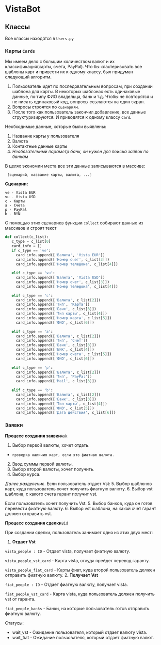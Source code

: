 # VistaBot

## Классы
Все классы находятся в ```Users.py```
### Карты ```Cards```
Мы имеем дело с большим количеством
валют и их классификация(карты, счета, PayPal).
Что бы кластеризовать все шаблоны карт и привести их к одному классу,
был придуман следующий алгоритм.

1. Пользователь идет по последовательным вопросам, при создании шаблона для карты.
   В некоторых шаблонах есть одинаковые данные, по типу ФИО владельца, банк и т.д.
   Чтобы не повторятся и не писать одинаковый код, вопросы ссылаются на один экран.
2. Вопросы строятся по ```сценариям```.
3. После того как пользователь закончил добавление, все данные структуризируются. 
И приводятся к одному классу ```Card```.
   
Необходимые данные, которые были выявлены:
1. Название карты у пользователя
2. Валюта
3. Контактные данные карты
4. _Необязательный параметр банк, он нужен для поиска заявок по банкам_

В целях экономии места все эти данные записываются в массиве:

``` [сценарий, название карты, валюта, ...]```

**Сценарии:**

```
ve - Vista EUR
vu - Vista USD
c - Карты
a - Счета
p - PayPal
b - BYN
```

С помощью этих сценариев функции ```collect``` собирают данные из массивов и строят текст

```python
def collect(c_list):
   c_type = c_list[0]
   card_info = []
   if c_type == 've':
     card_info.append(['Валюта', 'Vista EUR'])
     card_info.append(['Номер счет', c_list[3]])
     card_info.append(['Номер телефона', c_list[4]])
   
   elif c_type == 'vu':
     card_info.append(['Валюта', 'Vista USD'])
     card_info.append(['Номер счет', c_list[3]])
     card_info.append(['Номер телефона', c_list[4]])
   
   elif c_type == 'c':
     card_info.append(['Валюта', c_list[2]])
     card_info.append(['Тип', 'Карта'])
     card_info.append(['Банк', c_list[3]])
     card_info.append(['Тип карты', c_list[4]])
     card_info.append(['Номер карты', c_list[5]])
     card_info.append(['ФИО', c_list[6]])
   
   elif c_type == 'a':
     card_info.append(['Валюта', c_list[2]])
     card_info.append(['Тип', 'Счет'])
     card_info.append(['Банк', c_list[3]])
     card_info.append(['БИК', c_list[4]])
     card_info.append(['Номер счета', c_list[5]])
     card_info.append(['ФИО', c_list[6]])
   
   elif c_type == 'p':
     card_info.append(['Валюта', c_list[2]])
     card_info.append(['Тип', 'PayPal'])
     card_info.append(['Mail', c_list[3]])
   
   elif c_type == 'b':
     card_info.append(['Валюта', c_list[2]])
     card_info.append(['Банк', c_list[3]])
     card_info.append(['Тип карты', c_list[4]])
     card_info.append(['ФИО', c_list[5]])
     card_info.append(['Дата действия', c_list[6]])
```

### Заявки 

**Процесс создания заявки**```Ask```
1. Выбор первой валюты, хочет отдать.
* ```проверка наличия карт, если это фиатная валюта.```
2. Ввод суммы первой валюты.
3. Выбор второй валюты, хочет получить.
4. Выбор курса.

_Далее разделение_. Если пользователь отдает Vst:
5. Выбор шаблонов карт, куда пользователь хочет получить фиатную валюту.
6. Выбор vst шаблона, с какого счета гарант получит vst.

Если пользователь хочет получить Vst.
5. Выбор банков, куда он готов перевести фиатную валюту.
6. Выбор vst шаблона, на какой счет гарант должен отправить vst.

**Процесс создания сделки**```Bid```

При создании сделки, пользователь занимает одно из этих двух мест:
1. **Отдает Vst**

```vista_people : ID``` - Отдает vista, получает фиатную валюту.

```vista_people_vst_card``` - Карта vista, откуда прейдет перевод гаранту.

```vista_people_fiat_card``` - Карты фиат, куда второй пользователь должен отправить фиатную валюту.
2. **Получает Vst**

```fiat_people : ID``` - Отдает фиатную валюту, получает vista.

```fiat_people_vst_card``` - Карта vista, куда пользователь должен получить vst от гаранта.

```fiat_people_banks``` - Банки, на которые пользователь готов отправить фиатную валюту.

Статусы:
* wait_vst - Ожидание пользователя, который отдает валюту vista.
* wait_fiat - Ожидание пользователя, который отдает фиатную валют.
